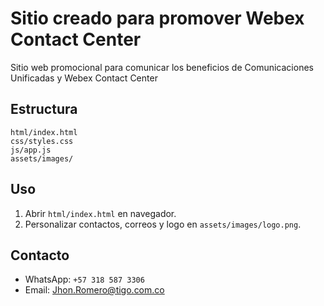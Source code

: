 # Sitio creado para promover Webex Contact Center

Sitio web promocional para comunicar los beneficios de Comunicaciones Unificadas y Webex Contact Center

## Estructura
```
html/index.html
css/styles.css
js/app.js
assets/images/
```

## Uso
1. Abrir `html/index.html` en navegador.
2. Personalizar contactos, correos y logo en `assets/images/logo.png`.

## Contacto
- WhatsApp: `+57 318 587 3306`
- Email: Jhon.Romero@tigo.com.co
